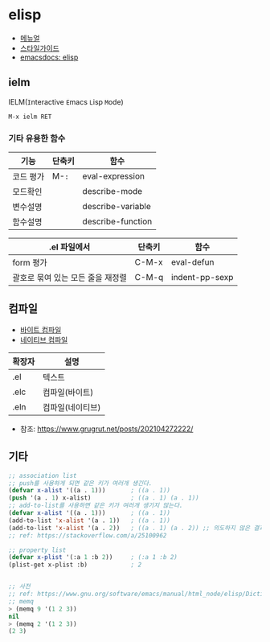 # elisp

- [메뉴얼](https://www.gnu.org/software/emacs/manual/elisp.html)
- [스타일가이드](https://github.com/bbatsov/emacs-lisp-style-guide)
- [emacsdocs: elisp](https://emacsdocs.org/docs/elisp/Emacs-Lisp)

## ielm

IELM(`I`nteractive `E`macs `L`isp `M`ode)

`M-x ielm RET`

### 기타 유용한 함수

| 기능      | 단축키 | 함수              |
| --------- | ------ | ----------------- |
| 코드 평가 | M-`:`  | eval-expression   |
| 모드확인  |        | describe-mode     |
| 변수설명  |        | describe-variable |
| 함수설명  |        | describe-function |

| .el 파일에서                      | 단축키 | 함수           |
| --------------------------------- | ------ | -------------- |
| form 평가                         | C-M-x  | eval-defun     |
| 괄호로 묶여 있는 모든 줄을 재정렬 | C-M-q  | indent-pp-sexp |

## 컴파일

- [바이트 컴파일](https://www.gnu.org/software/emacs/manual/html_node/eintr/Byte-Compiling.html)
- [네이티브 컴파일](https://www.gnu.org/software/emacs/manual/html_node/elisp/Native_002dCompilation-Functions.html)

| 확장자 | 설명             |
| ------ | ---------------- |
| .el    | 텍스트           |
| .elc   | 컴파일(바이트)   |
| .eln   | 컴파일(네이티브) |

- 참조: <https://www.grugrut.net/posts/202104272222/>

## 기타

``` lisp
;; association list
;; push를 사용하게 되면 같은 키가 여러개 생긴다.
(defvar x-alist '((a . 1)))       ; ((a . 1))
(push '(a . 1) x-alist)           ; ((a . 1) (a . 1))
;; add-to-list를 사용하면 같은 키가 여러개 생기지 않는다.
(defvar x-alist '((a . 1)))       ; ((a . 1))
(add-to-list 'x-alist '(a . 1))   ; ((a . 1))
(add-to-list 'x-alist '(a . 2))   ; ((a . 1) (a . 2)) ;; 의도하지 않은 결과가 나온다.
;; ref: https://stackoverflow.com/a/25100962

;; property list
(defvar x-plist '(:a 1 :b 2))     ; (:a 1 :b 2)
(plist-get x-plist :b)            ; 2


;; 사전
;; ref: https://www.gnu.org/software/emacs/manual/html_node/elisp/Dictionaries.html
;; memq
> (memq 9 '(1 2 3))
nil
> (memq 2 '(1 2 3))
(2 3)
```